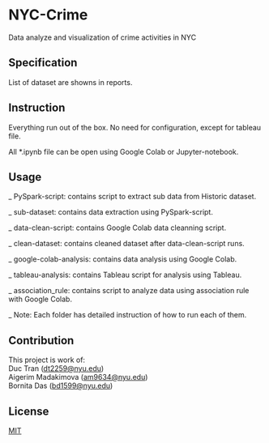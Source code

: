 # NYC-Crime
Data analyze and visualization of crime activities in NYC

## Specification

List of dataset are showns in reports.

## Instruction

Everything run out of the box. No need for configuration, except for tableau file.

All *.ipynb file can be open using Google Colab or Jupyter-notebook.


## Usage

_ PySpark-script: contains script to extract sub data from Historic dataset.

_ sub-dataset: contains data extraction using PySpark-script.

_ data-clean-script: contains Google Colab data cleanning script.

_ clean-dataset: contains cleaned dataset after data-clean-script runs.

_ google-colab-analysis: contains data analysis using Google Colab.

_ tableau-analysis: contains Tableau script for analysis using Tableau.

_ association_rule: contains script to analyze data using association rule with Google Colab.

_ Note: Each folder has detailed instruction of how to run each of them.

## Contribution

This project is work of:\
Duc Tran (dt2259@nyu.edu)\
Aigerim Madakimova (am9634@nyu.edu)\
Bornita Das (bd1599@nyu.edu)

## License
[MIT](https://choosealicense.com/licenses/mit/)

